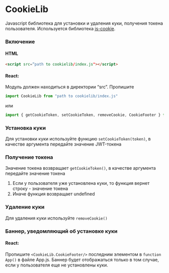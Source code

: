 
# CookieLib
Javascript библиотека для установки и удаления куки, получения токена пользователя. Используется библиотека [js-cookie](https://github.com/js-cookie/js-cookie "js-cookie").

### Включение

#### HTML

```html
<script src=“path to cookielib/index.js"></script>
```

#### React:
Модуль должен находиться в директории “src”. Пропишите

```javascript
import CookieLib from "path to cookielib/index.js"
```
или

```javascript
import { getCookieToken, setCookieToken, removeCookie, CookieFooter } from "path to cookielib/index.js";
```

### Установка куки

Для установки куки используйте функцию `setCookieToken(token)`, в качестве аргумента передайте значение JWT-токена

### Получение токена

Значение токена возвращает `getCookieToken()`, в качестве аргумента передайте значение токена
1. Если у пользователя уже установлена куки, то функция вернет строку - значение токена
2. Иначе функция возвращает undefined

### Удаление куки

Для удаления куки используйте `removeCookie()`

### Баннер, уведомляющий об установке куки

#### React:

Пропишите `<CookieLib.CookieFooter/>` последним элементом в `function App()` в файле App.js. Баннер будет отображаться только в том случае, если у пользователя еще не установлены куки.
